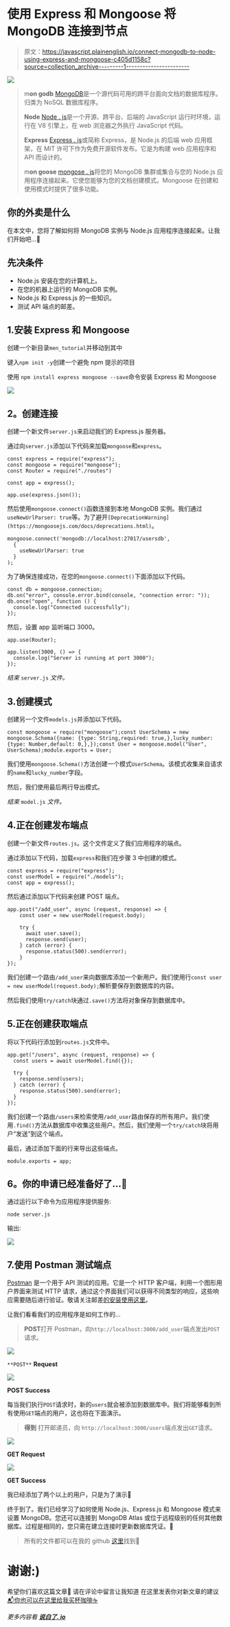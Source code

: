 # 使用 Express 和 Mongoose 将 MongoDB 连接到节点

> 原文：<https://javascript.plainenglish.io/connect-mongodb-to-node-using-express-and-mongoose-c405d1158c?source=collection_archive---------1----------------------->

![](img/fa9210ef404e9669df37bc50e91dfa5a.png)

> m**on godb**
> [MongoDB](https://www.mongodb.com/)是一个源代码可用的跨平台面向文档的数据库程序。归类为 NoSQL 数据库程序。
> 
> **Node** [Node . js](https://nodejs.org/en/)是一个开源、跨平台、后端的 JavaScript 运行时环境，运行在 V8 引擎上，在 web 浏览器之外执行 JavaScript 代码。
> 
> **Express** [Express . js](https://expressjs.com/)或简称 Express，是 Node.js 的后端 web 应用框架，在 MIT 许可下作为免费开源软件发布。它是为构建 web 应用程序和 API 而设计的。
> 
> m**on goose**
> [mongose . js](https://mongoosejs.com)将您的 MongoDB 集群或集合与您的 Node.js 应用程序连接起来。它使您能够为您的文档创建模式。Mongoose 在创建和使用模式时提供了很多功能。

## 你的外卖是什么

在本文中，您将了解如何将 MongoDB 实例与 Node.js 应用程序连接起来。让我们开始吧…💃

## 先决条件

*   Node.js 安装在您的计算机上。
*   在您的机器上运行的 MongoDB 实例。
*   Node.js 和 Express.js 的一些知识。
*   测试 API 端点的邮差。

## 1.安装 Express 和 Mongoose

创建一个新目录`men_tutorial`并移动到其中

键入`npm init -y`创建一个避免 npm 提示的项目

使用
`npm install express mongoose --save`命令安装 Express 和 Mongoose

![](img/d4adee79fc2122eb1211d78e49fac9b0.png)

## **2。创建连接**

创建一个新文件`server.js`来启动我们的 Express.js 服务器。

通过向`server.js`添加以下代码来加载`mongoose`和`express`。

```
const express = require("express");
const mongoose = require("mongoose");
const Router = require("./routes")

const app = express();

app.use(express.json());
```

然后使用`mongoose.connect()`函数连接到本地 MongoDB 实例。我们通过`useNewUrlParser: true`等。为了避开`[DeprecationWarning](https://mongoosejs.com/docs/deprecations.html)`。

```
mongoose.connect('mongodb://localhost:27017/usersdb',
  {
    useNewUrlParser: true
  }
);
```

为了确保连接成功，在您的`mongoose.connect()`下面添加以下代码。

```
const db = mongoose.connection;
db.on("error", console.error.bind(console, "connection error: "));
db.once("open", function () {
  console.log("Connected successfully");
});
```

然后，设置 app 监听端口 3000。

```
app.use(Router);

app.listen(3000, () => {
  console.log("Server is running at port 3000");
});
```

*结束* `server.js` *文件。*

## 3.创建模式

创建另一个文件`models.js`并添加以下代码。

```
const mongoose = require("mongoose");const UserSchema = new mongoose.Schema({name: {type: String,required: true,},lucky_number: {type: Number,default: 0,},});const User = mongoose.model("User", UserSchema);module.exports = User;
```

我们使用`mongoose.Schema()`方法创建一个模式`UserSchema`。该模式收集来自请求的`name`和`lucky_number`字段。

然后，我们使用最后两行导出模式。

*结束* `model.js` *文件。*

## 4.正在创建发布端点

创建一个新文件`routes.js`。这个文件定义了我们应用程序的端点。

通过添加以下代码，加载`express`和我们在步骤 3 中创建的模式。

```
const express = require("express");
const userModel = require("./models");
const app = express();
```

然后通过添加以下代码来创建 POST 端点。

```
app.post("/add_user", async (request, response) => {
    const user = new userModel(request.body);

    try {
      await user.save();
      response.send(user);
    } catch (error) {
      response.status(500).send(error);
    }
});
```

我们创建一个路由`/add_user`来向数据库添加一个新用户。我们使用行`const user = new userModel(request.body);`解析要保存到数据库的内容。

然后我们使用`try/catch`块通过`.save()`方法将对象保存到数据库中。

## 5.正在创建获取端点

将以下代码行添加到`routes.js`文件中。

```
app.get("/users", async (request, response) => {
  const users = await userModel.find({});

  try {
    response.send(users);
  } catch (error) {
    response.status(500).send(error);
  }
});
```

我们创建一个路由`/users`来检索使用`/add_user`路由保存的所有用户。我们使用`.find()`方法从数据库中收集这些用户。然后，我们使用一个`try/catch`块将用户“发送”到这个端点。

最后，通过添加下面的行来导出这些端点。

```
module.exports = app;
```

## 6。你的申请已经准备好了…💃

通过运行以下命令为应用程序提供服务:

```
node server.js 
```

输出:

![](img/9d8b417207ca8d8a38d2188e9f57cc24.png)

## 7.使用 Postman 测试端点

[Postman](https://www.postman.com/) 是一个用于 API 测试的应用。它是一个 HTTP 客户端，利用一个图形用户界面来测试 HTTP 请求，通过这个界面我们可以获得不同类型的响应，这些响应需要随后进行验证。敬请关注邮差[的安装使用这里](https://sahil-more.medium.com)。

让我们看看我们的应用程序是如何工作的…

> **POST**打开 Postman，向`http://localhost:3000/add_user`端点发出`POST`请求。

![](img/1bcf49d9c409dbaf0a38a3d3ecb8206f.png)

`**POST**` **Request**

![](img/93dacd4b94e9b69d0edbd84817cb6bee.png)

**POST Success**

每当我们执行`POST`请求时，新的`users`就会被添加到数据库中。我们将能够看到所有使用`GET`端点的用户，这也将在下面演示。

> **得到** 打开邮递员，向
> `http://localhost:3000/users`端点发出`GET`请求。

![](img/988dc01e5dbe5857e89256ef127e8210.png)

**GET Request**

![](img/f1ad45b4c3ec4284b636caaa09dae1fd.png)

**GET Success**

我已经添加了两个以上的用户，只是为了演示🙌

终于到了。我们已经学习了如何使用 Node.js、Express.js 和 Mongoose 模式来设置 MongoDB。您还可以连接到 MongoDB Atlas 或位于远程级别的任何其他数据库。过程是相同的，您只需在建立连接时更新数据库凭证。🔏

> 所有的文件都可以在我的 github [这里](https://github.com/sahilmore-git/MEN-Connection-Example)找到🚀

# 谢谢:)

希望你们喜欢这篇文章💌
请在评论中留言让我知道
在这里发表你对新文章的建议[📬你也可以在这里给我买杯咖啡☕️](mailto:sahilmore19999@gmail.com)

*更多内容看* [***说白了. io***](http://plainenglish.io)